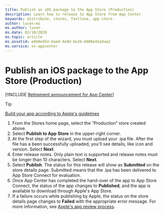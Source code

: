 ```yaml
---
title: Publish an iOS package to the App Store (Production)
description: Learn how to release to App Store from App Center
keywords: distribute, stores, fastlane, app store
author: lucen-ms
ms.author: lucen
ms.date: 02/10/2020
ms.topic: article
ms.assetid: ede8ed54-baed-4e9d-be2b-6606e41adaa2
ms.service: vs-appcenter
---
```


# Publish an iOS package to the App Store (Production)

[!INCLUDE [Retirement announcement for App Center](~/includes/retirement.md)]

> [!TIP]
> [Build your app according to Apple's guidelines](https://developer.apple.com/app-store/submissions/)

1. From the Stores home page, select the “Production” store created above.
2. Select **Publish to App Store** in the upper-right corner.
3. At the first step of the wizard, you must upload your .ipa file. After the file has a been successfully uploaded, you'll see details, like icon and version. Select **Next**.
4. Enter release notes. Only plain text is supported and release notes must be longer than 10 characters. Select **Next**.
5. Select **Publish**. The status for this release will show as **Submitted** on the store details page. Submitted means that the .ipa has been delivered to App Store Connect for evaluation.
6. Once App Center has completed the hand-over of the app to App Store Connect, the status of the app changes to **Published**, and the app is available to download through Apple's App Store.
7. If a failure occurs while publishing by Apple, the status on the store details page changes to **Failed** with the appropriate error message. For more information, see [Apple's app review process](https://developer.apple.com/app-store/review/).
